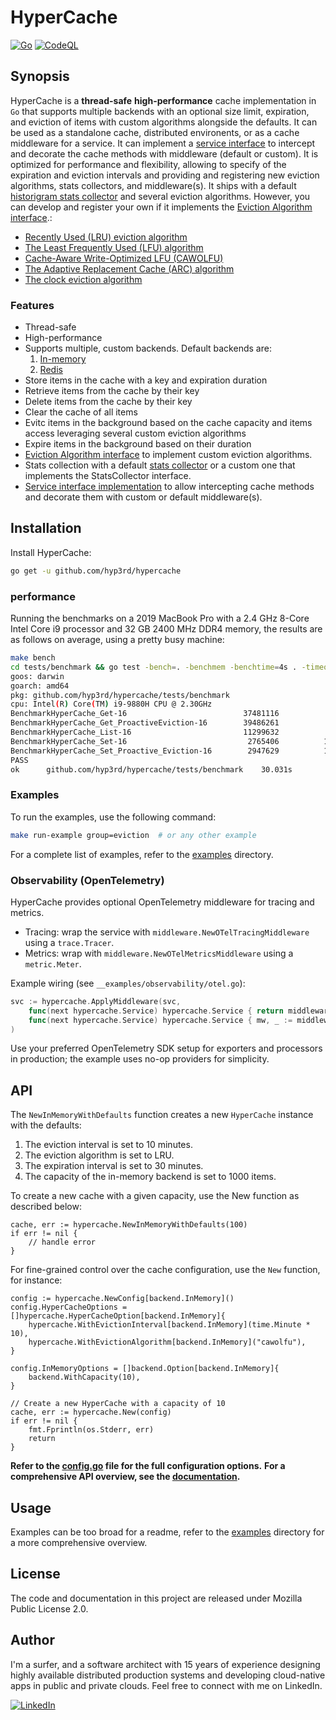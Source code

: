 # HyperCache

[![Go](https://github.com/hyp3rd/hypercache/actions/workflows/go.yml/badge.svg)][build-link] [![CodeQL](https://github.com/hyp3rd/hypercache/actions/workflows/codeql.yml/badge.svg)][codeql-link]

## Synopsis

HyperCache is a **thread-safe** **high-performance** cache implementation in `Go` that supports multiple backends with an optional size limit, expiration, and eviction of items with custom algorithms alongside the defaults. It can be used as a standalone cache, distributed environents, or as a cache middleware for a service. It can implement a [service interface](./service.go) to intercept and decorate the cache methods with middleware (default or custom).
It is optimized for performance and flexibility, allowing to specify of the expiration and eviction intervals and providing and registering new eviction algorithms, stats collectors, and middleware(s).
It ships with a default [historigram stats collector](./pkg/stats/stats.go) and several eviction algorithms. However, you can develop and register your own if it implements the [Eviction Algorithm interface](./pkg/eviction/eviction.go).:

- [Recently Used (LRU) eviction algorithm](./pkg/eviction/lru.go)
- [The Least Frequently Used (LFU) algorithm](./pkg/eviction/lfu.go)
- [Cache-Aware Write-Optimized LFU (CAWOLFU)](./pkg/eviction/cawolfu.go)
- [The Adaptive Replacement Cache (ARC) algorithm](./pkg/eviction/arc.go)
- [The clock eviction algorithm](./pkg/eviction/clock.go)

### Features

- Thread-safe
- High-performance
- Supports multiple, custom backends. Default backends are:
    1. [In-memory](./pkg/backend/inmemory.go)
    2. [Redis](./pkg/backend/redis.go)
- Store items in the cache with a key and expiration duration
- Retrieve items from the cache by their key
- Delete items from the cache by their key
- Clear the cache of all items
- Evitc items in the background based on the cache capacity and items access leveraging several custom eviction algorithms
- Expire items in the background based on their duration
- [Eviction Algorithm interface](./pkg/eviction/eviction.go) to implement custom eviction algorithms.
- Stats collection with a default [stats collector](./pkg/stats/stats.go) or a custom one that implements the StatsCollector interface.
- [Service interface implementation](./service.go) to allow intercepting cache methods and decorate them with custom or default middleware(s).

## Installation

Install HyperCache:

```bash
go get -u github.com/hyp3rd/hypercache
```

### performance

Running the benchmarks on a 2019 MacBook Pro with a 2.4 GHz 8-Core Intel Core i9 processor and 32 GB 2400 MHz DDR4 memory, the results are as follows on average, using a pretty busy machine:

```bash
make bench
cd tests/benchmark && go test -bench=. -benchmem -benchtime=4s . -timeout 30m
goos: darwin
goarch: amd64
pkg: github.com/hyp3rd/hypercache/tests/benchmark
cpu: Intel(R) Core(TM) i9-9880H CPU @ 2.30GHz
BenchmarkHyperCache_Get-16                          37481116           115.7 ns/op         0 B/op          0 allocs/op
BenchmarkHyperCache_Get_ProactiveEviction-16        39486261           116.2 ns/op         0 B/op          0 allocs/op
BenchmarkHyperCache_List-16                         11299632           412.0 ns/op        85 B/op          1 allocs/op
BenchmarkHyperCache_Set-16                           2765406          1556 ns/op         248 B/op          4 allocs/op
BenchmarkHyperCache_Set_Proactive_Eviction-16        2947629          1700 ns/op         162 B/op          3 allocs/op
PASS
ok      github.com/hyp3rd/hypercache/tests/benchmark    30.031s
```

### Examples

To run the examples, use the following command:

```bash
make run-example group=eviction  # or any other example
```

For a complete list of examples, refer to the [examples](./__examples/README.md) directory.

### Observability (OpenTelemetry)

HyperCache provides optional OpenTelemetry middleware for tracing and metrics.

- Tracing: wrap the service with `middleware.NewOTelTracingMiddleware` using a `trace.Tracer`.
- Metrics: wrap with `middleware.NewOTelMetricsMiddleware` using a `metric.Meter`.

Example wiring (see `__examples/observability/otel.go`):

```go
svc := hypercache.ApplyMiddleware(svc,
    func(next hypercache.Service) hypercache.Service { return middleware.NewOTelTracingMiddleware(next, tracer) },
    func(next hypercache.Service) hypercache.Service { mw, _ := middleware.NewOTelMetricsMiddleware(next, meter); return mw },
)
```

Use your preferred OpenTelemetry SDK setup for exporters and processors in production; the example uses no-op providers for simplicity.

## API

The `NewInMemoryWithDefaults` function creates a new `HyperCache` instance with the defaults:

1. The eviction interval is set to 10 minutes.
2. The eviction algorithm is set to LRU.
3. The expiration interval is set to 30 minutes.
4. The capacity of the in-memory backend is set to 1000 items.

To create a new cache with a given capacity, use the New function as described below:

```golang
cache, err := hypercache.NewInMemoryWithDefaults(100)
if err != nil {
    // handle error
}
```

For fine-grained control over the cache configuration, use the `New` function, for instance:

```golang
config := hypercache.NewConfig[backend.InMemory]()
config.HyperCacheOptions = []hypercache.HyperCacheOption[backend.InMemory]{
    hypercache.WithEvictionInterval[backend.InMemory](time.Minute * 10),
    hypercache.WithEvictionAlgorithm[backend.InMemory]("cawolfu"),
}

config.InMemoryOptions = []backend.Option[backend.InMemory]{
    backend.WithCapacity(10),
}

// Create a new HyperCache with a capacity of 10
cache, err := hypercache.New(config)
if err != nil {
    fmt.Fprintln(os.Stderr, err)
    return
}
```

**Refer to the [config.go](./config.go) file for the full configuration options.**
**For a comprehensive API overview, see the [documentation](https://pkg.go.dev/github.com/hyp3rd/hypercache).**

## Usage

Examples can be too broad for a readme, refer to the [examples](./__examples/README.md) directory for a more comprehensive overview.

## License

The code and documentation in this project are released under Mozilla Public License 2.0.

## Author

I'm a surfer, and a software architect with 15 years of experience designing highly available distributed production systems and developing cloud-native apps in public and private clouds. Feel free to connect with me on LinkedIn.

[![LinkedIn](https://img.shields.io/badge/LinkedIn-0077B5?style=for-the-badge&logo=linkedin&logoColor=white)](https://www.linkedin.com/in/francesco-cosentino/)

[build-link]: https://github.com/hyp3rd/hypercache/actions/workflows/go.yml
[codeql-link]:https://github.com/hyp3rd/hypercache/actions/workflows/codeql.yml
